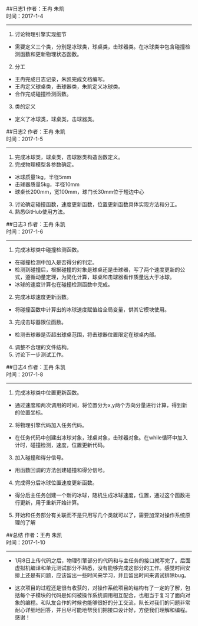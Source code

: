 ##日志1
作者：王冉 朱凯    
时间：2017-1-4
***
1. 讨论物理引擎实现细节    
 * 需要定义三个类，分别是冰球类，球桌类，击球器类。在冰球类中包含碰撞检测函数和更新物理状态函数。   
2. 分工
 * 王冉完成日志记录，朱凯完成文档编写。
 * 王冉定义球桌类，击球器类，朱凯定义冰球类。
 * 合作完成碰撞检测函数。
3. 类的定义
 * 定义了冰球类，球桌类，击球器类。
 
##日志2
作者：王冉 朱凯    
时间：2017-1-5
***
1. 完成冰球类，球桌类，击球器类构造函数定义。
2. 完成物理模型各参数确定。
 * 冰球质量1kg，半径5mm
 * 击球器质量5kg，半径10mm
 * 球桌长200mm，宽100mm，球门长30mm位于短边中心
3. 讨论确定碰撞函数，速度更新函数，位置更新函数具体实现方法和分工。
4. 熟悉GitHub使用方法。

##日志3
作者：王冉 朱凯    
时间：2017-1-6
***
1. 完成冰球类中碰撞检测函数。
 * 在碰撞检测中加入是否得分的判定。
 * 检测到碰撞后，根据碰撞的对象是球桌还是击球器，写了两个速度更新的公式，遵循动量定理，为简化计算，球桌和击球器看作质量远大于冰球。
 * 冰球的速度计算也在碰撞检测函数中完成。
2. 完成冰球速度更新函数。
 * 将碰撞函数中计算出的冰球速度赋值给全局变量，供其它模块使用。
3. 完成击球器限位函数。
 * 检测击球器是否超出球桌范围，将击球器位置限定在球桌内部。
4. 调整不合理的文件结构。
5. 讨论下一步测试工作。

##日志4
作者：王冉 朱凯    
时间：2017-1-8
***
1. 完成冰球类中位置更新函数。
 * 通过速度和两次调用的时间，将位置分为x,y两个方向分量进行计算，得到新的位置坐标。
2. 将物理引擎代码加入任务代码。
 * 在任务代码中创建出冰球对象，球桌对象，击球器对象。在while循环中加入计时，碰撞检测，速度，位置更新代码。
3. 加入碰撞和得分信号。
 * 用函数回调的方法创建碰撞和得分信号。
4. 完成得分后冰球位置速度更新函数。
 * 得分后主任务创建一个新的冰球，随机生成冰球速度，位置，通过这个函数进行更新，用于重新开始计算。
5. 开始和任务部分有关联而不是只用写几个类就可以了，需要加深对操作系统原理的了解

##总结
作者：王冉 朱凯    
时间：2017-1-10
***
* 1月8日上传代码之后，物理引擎部分的代码和与主任务的接口就写完了。后面虚拟机编译和单元测试部分不熟悉，没有能够完成这部分的工作。感觉时间安排上还是有问题，应该留出一些时间来学习，并且留出时间来调试排除bug。

* 这次项目的过程还是很有收获的，对操作系统项目的结构有了一定的了解，包括每个子模块的代码是如何被操作系统调用相互配合，也相当于复习了面向对象的编程。和队友合作的时候也能够很好的分工交流，队长对我们的问题非常耐心详细地回答，并且尽可能地帮我们把接口设计好，方便我们理解和编程。感谢！
